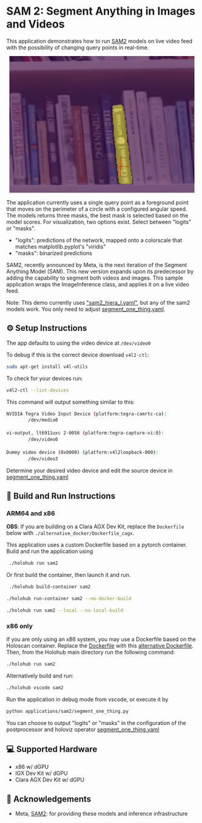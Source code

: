 # SAM 2: Segment Anything in Images and Videos

This application demonstrates how to run [SAM2](https://github.com/facebookresearch/segment-anything-2) models on live video feed with the possibility of changing query points in real-time.

<p align="center">
  <img src="./holohub-sam2.gif" alt="Holohub Sam2">
</p>

The application currently uses a single query point as a foreground point that moves on the perimeter of a circle with a configured angular speed.
The models returns three masks, the best mask is selected based on the model scores. For visualization, two options exist. Select between "logits" or "masks".
- "logits": predictions of the network, mapped onto a colorscale that matches matplotlib.pyplot's "viridis"
- "masks": binarized predictions

SAM2, recently announced by Meta, is the next iteration of the Segment Anything Model (SAM). This new version expands upon its predecessor by adding the capability to segment both videos and images.
This sample application wraps the ImageInference class, and applies it on a live video feed.

Note: This demo currently uses ["sam2_hiera_l.yaml"](https://huggingface.co/Efficient-Large-Model/Llama-3-VILA1.5-8b-AWQ), but any of the sam2 models work. You only need to adjust [segment_one_thing.yaml](./segment_one_thing.yaml).

## ⚙️ Setup Instructions
The app defaults to using the video device at `/dev/video0`

To debug if this is the correct device download `v4l2-ctl`:
```bash
sudo apt-get install v4l-utils
```
To check for your devices run:
```bash
v4l2-ctl --list-devices
```
This command will output something similar to this:
```bash
NVIDIA Tegra Video Input Device (platform:tegra-camrtc-ca):
        /dev/media0

vi-output, lt6911uxc 2-0056 (platform:tegra-capture-vi:0):
        /dev/video0

Dummy video device (0x0000) (platform:v4l2loopback-000):
        /dev/video3
```
Determine your desired video device and edit the source device in [segment_one_thing.yaml](segment_one_thing.yaml)

## 🚀 Build and Run Instructions

### ARM64 and x86

**OBS**: If you are building on a Clara AGX Dev Kit, replace the `Dockerfile` below with `./alternative_docker/Dockerfile_cagx`.

This application uses a custom Dockerfile based on a pytorch container.
Build and run the application using
```sh
 ./holohub run sam2
```
Or first build the container, then launch it and run.

```sh
 ./holohub build-container sam2
```
```sh
./holohub run-container sam2 --no-docker-build
```
```sh
./holohub run sam2 --local --no-local-build
```

### x86 only
If you are only using an x86 system, you may use a Dockerfile based on the Holoscan container. Replace the [Dockerfile](./Dockerfile) with this [alternative Dockerfile](./alternative_docker/Dockerfile).
Then, from the Holohub main directory run the following command:
```sh
./holohub run sam2
```

Alternatively build and run:
```bash
./holohub vscode sam2
```
Run the application in debug mode from vscode, or execute it by
```sh
python applications/sam2/segment_one_thing.py
```


You can choose to output "logits" or "masks" in the configuration of the postprocessor and holoviz operator [segment_one_thing.yaml](segment_one_thing.yaml)

## 💻 Supported Hardware
- x86 w/ dGPU
- IGX Dev Kit w/ dGPU
- Clara AGX Dev Kit w/ dGPU

## 🙌 Acknowledgements
- Meta, [SAM2](https://github.com/facebookresearch/segment-anything-2): for providing these models and inference infrastructure

